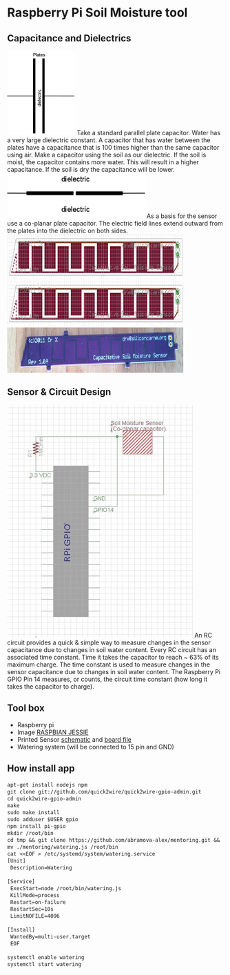 Raspberry Pi Soil Moisture tool
=======
Capacitance and Dielectrics
-----------
![Alt text](capacitor.png?raw=true "A parallel plate capacitor")
Take a standard parallel plate capacitor. Water has a very large dielectric constant. A capacitor that has water between the plates have a capacitance that is 100 times higher than the same capacitor using air.
Make a capacitor using the soil as our dielectric. If the soil is moist, the capacitor contains more water. This will result in a higher capacitance. If the soil is dry the capacitance will be lower.
![Alt text](co-planar.png?raw=true "A co-planar plate capacitor")
As a basis for the sensor use a co-planar plate capacitor. The electric field lines extend outward from the plates into the dielectric on both sides.
![Alt text](co-planar2.png?raw=true)
![Alt text](co-planar2.png?raw=true)
![Alt text](co-planar3.png?raw=true)

Sensor & Circuit Design
-----------
![Alt text](schema.png?raw=true)
An RC circuit provides a quick & simple way to measure changes in the sensor capacitance due to changes in soil water content.
Every RC circuit has an associated time constant. Time it takes the capacitor to reach ~ 63% of its maximum charge.
The time constant is used to measure changes in the sensor capacitance due to changes in soil water content. The Raspberry Pi GPIO Pin 14 measures, or
counts, the circuit time constant (how long it takes the capacitor to charge).

Tool box
-----------
  * Raspberry pi
  * Image [RASPBIAN JESSIE](https://www.raspberrypi.org/downloads/raspbian/)
  * Printed Sensor [schematic](https://sites.google.com/site/drxzcl/capsensor.sch) and [board file](https://sites.google.com/site/drxzcl/capsensor.brd)
  * Watering system (will be connected to 15 pin and GND)

How install app
-----------
```shell
apt-get install nodejs npm
git clone git://github.com/quick2wire/quick2wire-gpio-admin.git
cd quick2wire-gpio-admin
make
sudo make install
sudo adduser $USER gpio
npm install pi-gpio
mkdir /root/bin
cd tmp && git clone https://github.com/abramova-alex/mentoring.git && mv ./mentoring/watering.js /root/bin
cat <<EOF > /etc/systemd/system/watering.service
[Unit]
 Description=Watering
 
[Service]
 ExecStart=node /root/bin/watering.js
 KillMode=process
 Restart=on-failure
 RestartSec=10s
 LimitNOFILE=4096
 
[Install]
 WantedBy=multi-user.target
 EOF
 
systemctl enable watering
systemctl start watering
```
 
  

